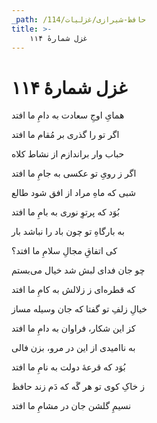 ```yaml
---
_path: /حافظ-شیرازی/غزلیات/114
title: >-
    غزل شمارهٔ ۱۱۴
---
```

# غزل شمارهٔ ۱۱۴

<div class="b" id="bn1"><div class="m1"><p>همایِ اوجِ سعادت به دامِ ما افتد</p></div>
<div class="m2"><p>اگر تو را گذری بر مُقام ما افتد</p></div></div>
<div class="b" id="bn2"><div class="m1"><p>حباب وار براندازم از نشاط کلاه</p></div>
<div class="m2"><p>اگر ز رویِ تو عکسی به جامِ ما افتد</p></div></div>
<div class="b" id="bn3"><div class="m1"><p>شبی که ماهِ مراد از افق شود طالع</p></div>
<div class="m2"><p>بُوَد که پرتوِ نوری به بامِ ما افتد</p></div></div>
<div class="b" id="bn4"><div class="m1"><p>به بارگاهِ تو چون باد را نباشد بار</p></div>
<div class="m2"><p>کی اتفاقِ مجالِ سلامِ ما افتد؟</p></div></div>
<div class="b" id="bn5"><div class="m1"><p>چو جان فدای لبش شد خیال می‌بستم</p></div>
<div class="m2"><p>که قطره‌ای ز زلالش به کامِ ما افتد</p></div></div>
<div class="b" id="bn6"><div class="m1"><p>خیالِ زلفِ تو گفتا که جان وسیله مساز</p></div>
<div class="m2"><p>کز این شکار، فراوان به دامِ ما افتد</p></div></div>
<div class="b" id="bn7"><div class="m1"><p>به ناامیدی از این در مرو، بزن فالی</p></div>
<div class="m2"><p>بُوَد که قرعهٔ دولت به نامِ ما افتد</p></div></div>
<div class="b" id="bn8"><div class="m1"><p>ز خاکِ کوی تو هر گَه که دَم زند حافظ</p></div>
<div class="m2"><p>نسیمِ گلشن جان در مشامِ ما افتد</p></div></div>
